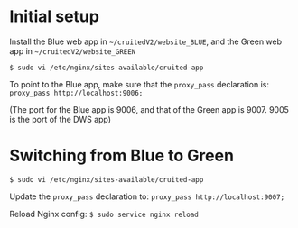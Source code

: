 # Initial setup

Install the Blue web app in `~/cruitedV2/website_BLUE`, and the Green web app in `~/cruitedV2/website_GREEN`

`$ sudo vi /etc/nginx/sites-available/cruited-app`

To point to the Blue app, make sure that the `proxy_pass` declaration is:
`proxy_pass http://localhost:9006;`

(The port for the Blue app is 9006, and that of the Green app is 9007. 9005 is the port of the DWS app)


# Switching from Blue to Green

`$ sudo vi /etc/nginx/sites-available/cruited-app`

Update the `proxy_pass` declaration to:
`proxy_pass http://localhost:9007;`

Reload Nginx config: `$ sudo service nginx reload`
